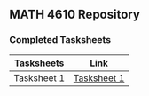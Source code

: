 ## MATH 4610 Repository

### Completed Tasksheets

| Tasksheets | Link |
| --- | --- |
| Tasksheet 1 | [Tasksheet 1](https://github.com/palmeredholm/math4610/blob/main/Tasksheet%201.pdf) |

